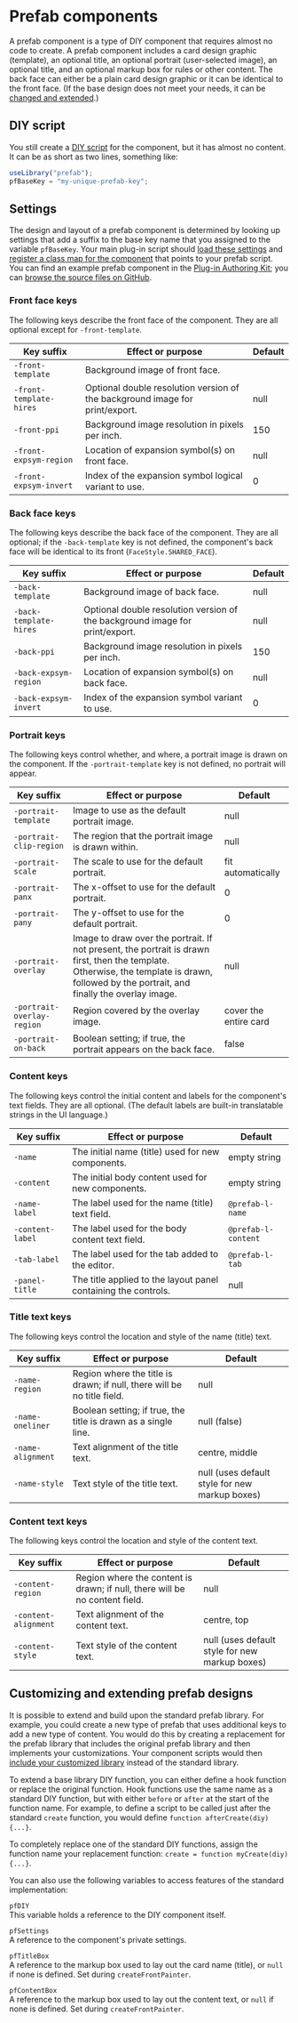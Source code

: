# Prefab components

A prefab component is a type of DIY component that requires almost no code to create. A prefab component includes a card design graphic (template), an optional title, an optional portrait (user-selected image), an optional title, and an optional markup box for rules or other content. The back face can either be a plain card design graphic or it can be identical to the front face. (If the base design does not meet your needs, it can be [changed and extended](#customizing-and-extending-prefab-designs).)

## DIY script

You still create a [DIY script](dm-diy.md) for the component, but it has almost no content. It can be as short as two lines, something like:

```js
useLibrary("prefab");
pfBaseKey = "my-unique-prefab-key";
```

## Settings

The design and layout of a prefab component is determined by looking up settings that add a suffix to the base key name that you assigned to the variable `pfBaseKey`. Your main plug-in script should [load these settings](dm-res-settings.md) and [register a class map for the component](dm-res-classmap.md) that points to your prefab script. You can find an example prefab component in the [Plug-in Authoring Kit](dm-pak.md); you can [browse the source files on GitHub](https://github.com/CGJennings/se3docs/tree/master/Plug-in%20Authoring%20Kit/DIY%20Examples/Prefab).

### Front face keys

The following keys describe the front face of the component. They are all optional except for `-front-template`.

| Key suffix              | Effect or purpose                                            | Default |
| ----------------------- | ------------------------------------------------------------ | ------- |
| `-front-template`       | Background image of front face.                              |         |
| `-front-template-hires` | Optional double resolution version of the background image for print/export. | null    |
| `-front-ppi`            | Background image resolution in pixels per inch.              | 150     |
| `-front-expsym-region`  | Location of expansion symbol(s) on front face.               | null    |
| `-front-expsym-invert`  | Index of the expansion symbol logical variant to use.        | 0       |

### Back face keys

The following keys describe the back face of the component. They are all optional; if the `-back-template` key is not defined, the component's back face will be identical to its front (`FaceStyle.SHARED_FACE`).

| Key suffix             | Effect or purpose                                            | Default |
| ---------------------- | ------------------------------------------------------------ | ------- |
| `-back-template`       | Background image of back face.                               | null    |
| `-back-template-hires` | Optional double resolution version of the background image for print/export. | null    |
| `-back-ppi`            | Background image resolution in pixels per inch.              | 150     |
| `-back-expsym-region`  | Location of expansion symbol(s) on back face.                | null    |
| `-back-expsym-invert`  | Index of the expansion symbol variant to use.                | 0       |

### Portrait keys

The following keys control whether, and where, a portrait image is drawn on the component. If the `-portrait-template` key is not defined, no portrait will appear.

| Key suffix                 | Effect or purpose                                            | Default               |
| -------------------------- | ------------------------------------------------------------ | --------------------- |
| `-portrait-template`       | Image to use as the default portrait image.                  | null                  |
| `-portrait-clip-region`    | The region that the portrait image is drawn within.          | null                  |
| `-portrait-scale`          | The scale to use for the default portrait.                   | fit automatically     |
| `-portrait-panx`           | The x-offset to use for the default portrait.                | 0                     |
| `-portrait-pany`           | The y-offset to use for the default portrait.                | 0                     |
| `-portrait-overlay`        | Image to draw over the portrait. If not present, the portrait is drawn first, then the template. Otherwise, the template is drawn, followed by the portrait, and finally the overlay image. | null                  |
| `-portrait-overlay-region` | Region covered by the overlay image.                         | cover the entire card |
| `-portrait-on-back`        | Boolean setting; if true, the portrait appears on the back face. | false                 |

### Content keys

The following keys control the initial content and labels for the component's text fields. They are all optional. (The default labels are built-in translatable strings in the UI language.)

| Key suffix       | Effect or purpose                                            | Default             |
| ---------------- | ------------------------------------------------------------ | ------------------- |
| `-name`          | The initial name (title) used for new components.            | empty string        |
| `-content`       | The initial body content used for new components.            | empty string        |
| `-name-label`    | The label used for the name (title) text field.              | `@prefab-l-name`    |
| `-content-label` | The label used for the body content text field.              | `@prefab-l-content` |
| `-tab-label`     | The label used for the tab added to the editor.              | `@prefab-l-tab`     |
| `-panel-title`   | The title applied to the layout panel containing the controls. | null                |
### Title text keys

The following keys control the location and style of the name (title) text.

| Key suffix        | Effect or purpose                                            | Default                                        |
| ----------------- | ------------------------------------------------------------ | ---------------------------------------------- |
| `-name-region`    | Region where the title is drawn; if null, there will be no title field. | null                                           |
| `-name-oneliner`  | Boolean setting; if true, the title is drawn as a single line. | null (false)                                   |
| `-name-alignment` | Text alignment of the title text.                            | centre, middle                                 |
| `-name-style`     | Text style of the title text.                                | null (uses default style for new markup boxes) |

### Content text keys

The following keys control the location and style of the content text.

| Key suffix           | Effect or purpose                                            | Default                                        |
| -------------------- | ------------------------------------------------------------ | ---------------------------------------------- |
| `-content-region`    | Region where the content is drawn; if null, there will be no content field. | null                                           |
| `-content-alignment` | Text alignment of the content text.                          | centre, top                                    |
| `-content-style`     | Text style of the content text.                              | null (uses default style for new markup boxes) |

## Customizing and extending prefab designs

It is possible to extend and build upon the standard prefab library. For example, you could create a new type of prefab that uses additional keys to add a new type of content. You would do this by creating a replacement for the prefab library that includes the original prefab library and then implements your customizations. Your component scripts would then [include your customized library](dm-script-api.md#defining-your-own-libraries) instead of the standard library.

To extend a base library DIY function, you can either define a hook function or replace the original function. Hook functions use the same name as a standard DIY function, but with either `before` or `after` at the start of the function name. For example, to define a script to be called just after the standard `create` function, you would define `function afterCreate(diy) {...}`.

To completely replace one of the standard DIY functions, assign the function name your replacement function: `create = function myCreate(diy) {...}`.

You can also use the following variables to access features of the standard implementation:

`pfDIY`  
This variable holds a reference to the DIY component itself.

`pfSettings`  
A reference to the component's private settings.

`pfTitleBox`  
A reference to the markup box used to lay out the card name (title), or `null` if none is defined. Set during `createFrontPainter`.

`pfContentBox`  
A reference to the markup box used to lay out the content text, or `null` if none is defined. Set during `createFrontPainter`.